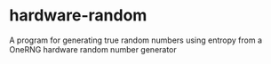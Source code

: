 # hardware-random
A program for generating true random numbers using entropy from a OneRNG hardware random number generator
